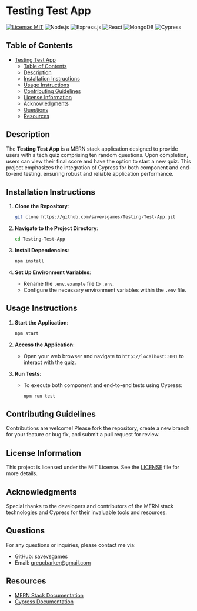 # Testing Test App

[![License: MIT](https://img.shields.io/badge/License-MIT-blue.svg)](https://opensource.org/licenses/MIT)
![Node.js](https://img.shields.io/badge/Node.js-339933?style=flat&logo=node.js&logoColor=white)
![Express.js](https://img.shields.io/badge/Express.js-000000?style=flat&logo=express&logoColor=white)
![React](https://img.shields.io/badge/React-61DAFB?style=flat&logo=react&logoColor=black)
![MongoDB](https://img.shields.io/badge/MongoDB-4DB33D?style=flat&logo=mongodb&logoColor=white)
![Cypress](https://img.shields.io/badge/Cypress-17202C?style=flat&logo=cypress&logoColor=white)

## Table of Contents

- [Testing Test App](#testing-test-app)
  - [Table of Contents](#table-of-contents)
  - [Description](#description)
  - [Installation Instructions](#installation-instructions)
  - [Usage Instructions](#usage-instructions)
  - [Contributing Guidelines](#contributing-guidelines)
  - [License Information](#license-information)
  - [Acknowledgments](#acknowledgments)
  - [Questions](#questions)
  - [Resources](#resources)

## Description

The **Testing Test App** is a MERN stack application designed to provide users with a tech quiz comprising ten random questions. Upon completion, users can view their final score and have the option to start a new quiz. This project emphasizes the integration of Cypress for both component and end-to-end testing, ensuring robust and reliable application performance.

## Installation Instructions

1. **Clone the Repository**:

   ```bash
   git clone https://github.com/savevsgames/Testing-Test-App.git
   ```

2. **Navigate to the Project Directory**:

   ```bash
   cd Testing-Test-App
   ```

3. **Install Dependencies**:

   ```bash
   npm install
   ```

4. **Set Up Environment Variables**:
   - Rename the `.env.example` file to `.env`.
   - Configure the necessary environment variables within the `.env` file.

## Usage Instructions

1. **Start the Application**:

   ```bash
   npm start
   ```

2. **Access the Application**:

   - Open your web browser and navigate to `http://localhost:3001` to interact with the quiz.

3. **Run Tests**:
   - To execute both component and end-to-end tests using Cypress:
     ```bash
     npm run test
     ```

## Contributing Guidelines

Contributions are welcome! Please fork the repository, create a new branch for your feature or bug fix, and submit a pull request for review.

## License Information

This project is licensed under the MIT License. See the [LICENSE](LICENSE) file for more details.

## Acknowledgments

Special thanks to the developers and contributors of the MERN stack technologies and Cypress for their invaluable tools and resources.

## Questions

For any questions or inquiries, please contact me via:

- GitHub: [savevsgames](https://github.com/savevsgames)
- Email: [gregcbarker@gmail.com](mailto:gregcbarker@gmail.com)

## Resources

- [MERN Stack Documentation](https://www.mongodb.com/mern-stack)
- [Cypress Documentation](https://docs.cypress.io/)
